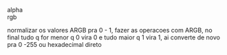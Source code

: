 alpha  
rgb  
  
normalizar os valores ARGB pra 0 - 1, fazer as operacoes com ARGB, no final tudo q for menor q 0 vira 0 e tudo maior q 1 vira 1, ai converte de novo pra 0 -255 ou hexadecimal direto
